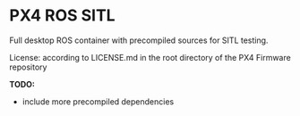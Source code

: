 # PX4 ROS SITL #

Full desktop ROS container with precompiled sources for SITL testing.

License: according to LICENSE.md in the root directory of the PX4 Firmware repository

**TODO:**

- include more precompiled dependencies

